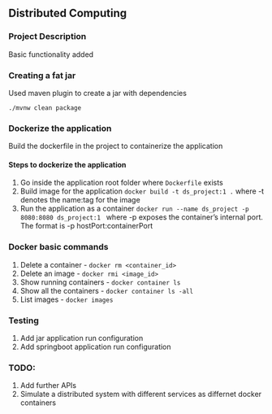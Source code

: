 ## Distributed  Computing

### Project Description
Basic functionality added 

### Creating a fat jar
Used maven plugin to create a jar with dependencies

`./mvnw clean package`

### Dockerize the application
Build the dockerfile in the project to containerize the application

#### Steps to dockerize the application 
1. Go inside the application root folder where `Dockerfile` exists
2. Build image for the application `docker build -t ds_project:1 .`
   where -t denotes the name:tag for the image
3. Run the application as a container `docker run --name ds_project -p 8080:8080 ds_project:1 `
   where -p exposes the container’s internal port. The format is -p hostPort:containerPort

### Docker basic commands
1. Delete a container - `docker rm <container_id>`
2. Delete an image - `docker rmi <image_id>`
3. Show running containers - `docker container ls`
4. Show all the containers - `docker container ls -all`
5. List images - `docker images`
    
### Testing 
1. Add jar application run configuration 
2. Add springboot application run configuration

### TODO:
1. Add further APIs
2. Simulate a distributed system with different services as differnet docker containers
